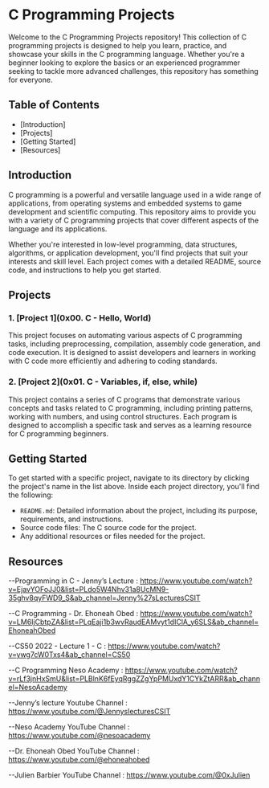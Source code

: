 # C Programming Projects

Welcome to the C Programming Projects repository! This collection of C programming projects is designed to help you learn, practice, and showcase your skills in the C programming language. Whether you're a beginner looking to explore the basics or an experienced programmer seeking to tackle more advanced challenges, this repository has something for everyone.

## Table of Contents

- [Introduction]
- [Projects]
- [Getting Started]
- [Resources]

## Introduction

C programming is a powerful and versatile language used in a wide range of applications, from operating systems and embedded systems to game development and scientific computing. This repository aims to provide you with a variety of C programming projects that cover different aspects of the language and its applications.

Whether you're interested in low-level programming, data structures, algorithms, or application development, you'll find projects that suit your interests and skill level. Each project comes with a detailed README, source code, and instructions to help you get started.


## Projects

### 1. [Project 1](0x00. C - Hello, World)

This project focuses on automating various aspects of C programming tasks, including preprocessing, compilation, assembly code generation, and code execution. It is designed to assist developers and learners in working with C code more efficiently and adhering to coding standards.


### 2. [Project 2](0x01. C - Variables, if, else, while)

This project contains a series of C programs that demonstrate various concepts and tasks related to C programming, including printing patterns, working with numbers, and using control structures. Each program is designed to accomplish a specific task and serves as a learning resource for C programming beginners.


## Getting Started

To get started with a specific project, navigate to its directory by clicking the project's name in the list above. Inside each project directory, you'll find the following:

- `README.md`: Detailed information about the project, including its purpose, requirements, and instructions.
- Source code files: The C source code for the project.
- Any additional resources or files needed for the project.



## Resources

 --Programming in C - Jenny’s Lecture : https://www.youtube.com/watch?v=EjavYOFoJJ0&list=PLdo5W4Nhv31a8UcMN9-35ghv8qyFWD9_S&ab_channel=Jenny%27sLecturesCSIT

 --C Programming - Dr. Ehoneah Obed : https://www.youtube.com/watch?v=LM6IjCbtpZA&list=PLqEaji1b3wvRaudEAMvyt1dIClA_y6SLS&ab_channel=EhoneahObed
 
 --CS50 2022 - Lecture 1 - C : https://www.youtube.com/watch?v=ywg7cW0Txs4&ab_channel=CS50

 --C Programming Neso Academy : https://www.youtube.com/watch?v=rLf3jnHxSmU&list=PLBlnK6fEyqRggZZgYpPMUxdY1CYkZtARR&ab_channel=NesoAcademy

 --Jenny’s lecture Youtube Channel : https://www.youtube.com/@JennyslecturesCSIT
 
 --Neso Academy YouTube Channel : https://www.youtube.com/@nesoacademy

 --Dr. Ehoneah Obed YouTube Channel : https://www.youtube.com/@ehoneahobed

 --Julien Barbier YouTube Channel : https://www.youtube.com/@0xJulien
